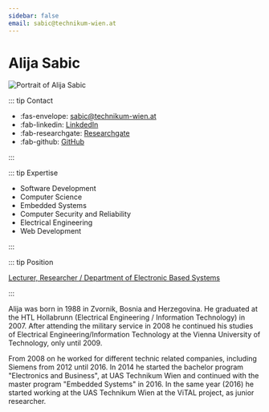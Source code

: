 ```yaml
---
sidebar: false
email: sabic@technikum-wien.at
---
```


# Alija Sabic

![Portrait of Alija Sabic](assets/img/partner/uastw/lecturer/alija-sabic.jpg "Portrait of Alija Sabic")

::: tip Contact

- :fas-envelope: [sabic@technikum-wien.at](mailto:sabic@technikum-wien.at)
- :fab-linkedin: [LinkdedIn](https://ch.linkedin.com/in/lenka-lhotsk%C3%A1-6949156)
- :fab-researchgate: [Researchgate](https://www.researchgate.net/profile/Alija_Sabic)
- :fab-github: [GitHub](https://github.com/sabicalija)

:::

::: tip Expertise

- Software Development
- Computer Science
- Embedded Systems
- Computer Security and Reliability
- Electrical Engineering
- Web Development

:::

::: tip Position

[Lecturer, Researcher / Department of Electronic Based Systems](https://embsys.technikum-wien.at/staff/sabic/index.php)

:::

Alija was born in 1988 in Zvornik, Bosnia and Herzegovina.
He graduated at the HTL Hollabrunn (Electrical Engineering / Information Technology) in 2007.
After attending the military service in 2008 he continued his studies of Electrical Engineering/Information Technology at the Vienna University of Technology, only until 2009.

<!-- more -->

From 2008 on he worked for different technic related companies, including Siemens from 2012 until 2016.
In 2014 he started the bachelor program "Electronics and Business", at UAS Technikum Wien and continued with the master program "Embedded Systems" in 2016.
In the same year (2016) he started working at the UAS Technikum Wien at the ViTAL project, as junior researcher.
